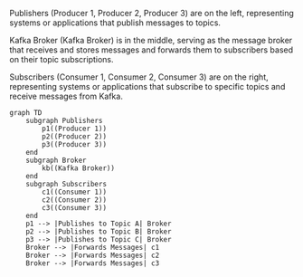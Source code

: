 Publishers (Producer 1, Producer 2, Producer 3) are on the left,
representing systems or applications that publish messages to topics.

Kafka Broker (Kafka Broker) is in the middle, serving as the message
broker that receives and stores messages and forwards them to
subscribers based on their topic subscriptions.

Subscribers (Consumer 1, Consumer 2, Consumer 3) are on the right,
representing systems or applications that subscribe to specific 
topics and receive messages from Kafka.

``` mermaid
graph TD
    subgraph Publishers
        p1((Producer 1))
        p2((Producer 2))
        p3((Producer 3))
    end
    subgraph Broker
        kb((Kafka Broker))
    end
    subgraph Subscribers
        c1((Consumer 1))
        c2((Consumer 2))
        c3((Consumer 3))
    end
    p1 --> |Publishes to Topic A| Broker
    p2 --> |Publishes to Topic B| Broker
    p3 --> |Publishes to Topic C| Broker
    Broker --> |Forwards Messages| c1
    Broker --> |Forwards Messages| c2
    Broker --> |Forwards Messages| c3
```
